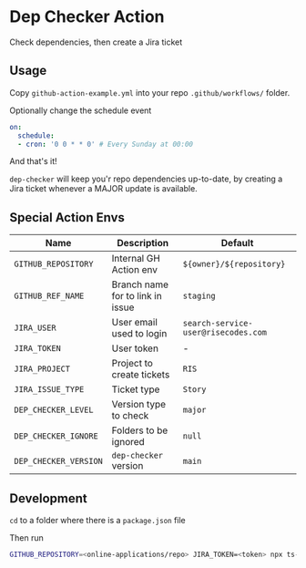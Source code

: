 # Dep Checker Action

Check dependencies, then create a Jira ticket

## Usage
Copy `github-action-example.yml` into your repo `.github/workflows/` folder.

Optionally change the schedule event
```yaml
on:
  schedule:
  - cron: '0 0 * * 0' # Every Sunday at 00:00
```

And that's it!  

`dep-checker` will keep you'r repo dependencies up-to-date, by creating a Jira ticket whenever a MAJOR update is available.

## Special Action Envs
| Name | Description | Default |
| --- | --- | --- |
| `GITHUB_REPOSITORY` | Internal GH Action env | `${owner}/${repository}` |
| `GITHUB_REF_NAME` | Branch name for to link in issue | `staging` |
| `JIRA_USER` | User email used to login | `search-service-user@risecodes.com` |
| `JIRA_TOKEN` | User token | - |
| `JIRA_PROJECT` | Project to create tickets | `RIS` |
| `JIRA_ISSUE_TYPE` | Ticket type | `Story` |
| `DEP_CHECKER_LEVEL` | Version type to check | `major` |
| `DEP_CHECKER_IGNORE` | Folders to be ignored | `null` |
| `DEP_CHECKER_VERSION` | `dep-checker` version | `main` |

## Development

`cd` to a folder where there is a `package.json` file

Then run
```bash
GITHUB_REPOSITORY=<online-applications/repo> JIRA_TOKEN=<token> npx ts-node <path/to/dep-checker/src>
```
